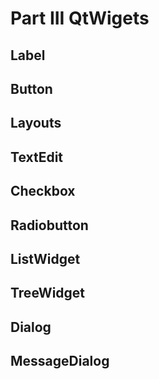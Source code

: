# Part III QtWigets
## Label
## Button
## Layouts
## TextEdit
## Checkbox
## Radiobutton
## ListWidget
## TreeWidget
## Dialog
## MessageDialog